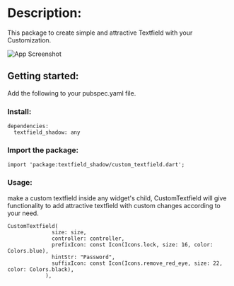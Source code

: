# Description:
This package to create simple and attractive Textfield with your Customization.

![App Screenshot](https://user-images.githubusercontent.com/101794924/211275940-65568007-e0b6-4cdc-a7f5-47719e260983.jpg)

## Getting started:
Add the following to your pubspec.yaml file.

### Install:
```
dependencies:
  textfield_shadow: any
```

### Import the package:
```
import 'package:textfield_shadow/custom_textfield.dart';
```

### Usage:
make a custom textfield inside any widget's child, CustomTextfield will give functionality to add attractive textfield with custom changes according to your need.

```
CustomTextfield(
              size: size,
              controller: controller,
              prefixIcon: const Icon(Icons.lock, size: 16, color: Colors.blue),
              hintStr: "Password",
              suffixIcon: const Icon(Icons.remove_red_eye, size: 22, color: Colors.black),
            ),
```
